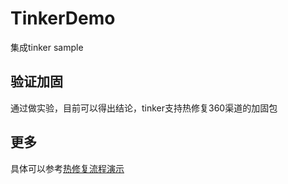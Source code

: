 # TinkerDemo
集成tinker sample


## 验证加固
通过做实验，目前可以得出结论，tinker支持热修复360渠道的加固包


## 更多
具体可以参考[热修复流程演示](https://github.com/xingstarx/TinkerDemo/blob/master/%E7%83%AD%E4%BF%AE%E5%A4%8D%E6%B5%81%E7%A8%8B%E6%BC%94%E7%A4%BA.md)